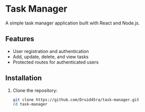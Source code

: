 # Task Manager

A simple task manager application built with React and Node.js.

## Features

- User registration and authentication
- Add, update, delete, and view tasks
- Protected routes for authenticated users

## Installation

1. Clone the repository:
   ```bash
   git clone https://github.com/Druid45ra/task-manager.git
   cd task-manager

